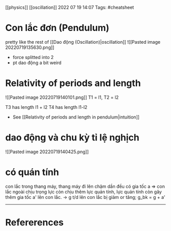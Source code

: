 [[physics]] [[oscillation]]
2022 07 19 14:07
Tags: #cheatsheet  
# Con lắc đơn (Pendulum)



pretty like the rest of [[Dao động (Oscillation)|oscillation]] 
![[Pasted image 20220719135630.png]]
- force splitted into 2 
- pt dao động a bit weird
# Relativity of **periods** and length 
![[Pasted image 20220719140101.png]]
T1 = l1, T2 = l2 

T3 has length  l1 + l2
T4 has length l1-l2 
- See [[Relativity of periods and length in pendulum|intuition]] 
# dao động và chu kỳ tỉ lệ nghịch 
![[Pasted image 20220719140425.png]]


# có quán tính
con lắc trong thang máy, thang máy đi lên chậm dần đều có gia tốc a 
=> con lắc ngoài chịu trọng lực còn chịu thêm lực quán tính, lực quán tính còn gây thêm gia tốc a' lên con lắc. 
-> g t/d lên con lắc bị giảm or tăng; g_bk = g + a'
 



--- 
# Refererences 
